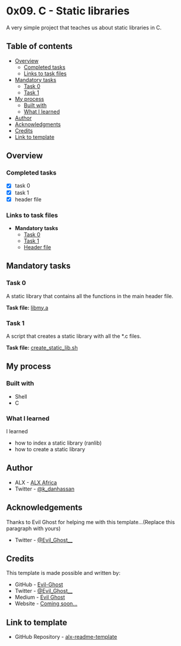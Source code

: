 # 0x09. C - Static libraries

A very simple project that teaches us about static libraries in C.

## Table of contents

- [Overview](#overview)
  - [Completed tasks](#completed-tasks)
  - [Links to task files](#links-to-task-files)
- [Mandatory tasks](#mandatory-tasks)
  - [Task 0](#task-0)
  - [Task 1](#task-1)
- [My process](#my-process)
  - [Built with](#built-with)
  - [What I learned](#what-i-learned)
- [Author](#author)
- [Acknowledgments](#acknowledgements)
- [Credits](#credits)
- [Link to template](#link-to-template)

## Overview

### Completed tasks

- [x] task 0
- [x] task 1
- [x] header file

### Links to task files

- **Mandatory tasks**
  - [Task 0][Task 0]
  - [Task 1][Task 1]
  - [Header file][Header file]

[Task 0]: ./libmy.a
[Task 1]: ./create_static_lib.sh
[Header file]: ./main.h


## Mandatory tasks

### Task 0
A static library that contains all the functions in the main header file.

**Task file:** [libmy.a][Task 0]

### Task 1
A script that creates a static library with all the \*.c files.

**Task file:** [create\_static\_lib.sh][Task 1]


## My process

### Built with

- Shell
- C

### What I learned

I learned

- how to index a static library (ranlib)
- how to create a static library

## Author

- ALX - [ALX Africa](https://www.alxafrica.com)
- Twitter - [@k\_danhassan](https://twitter.com/k_danhassan)

## Acknowledgements

Thanks to Evil Ghost for helping me with this template...(Replace this paragraph with yours)  
- Twitter - [@Evil\_Ghost\_\_](https://www.twitter.com/evil_ghost__)

## Credits

This template is made possible and written by:
- GitHub - [Evil-Ghost](https://github.com/Evil-Ghost)
- Twitter - [@Evil\_Ghost\_\_](https://www.twitter.com/evil_ghost__)
- Medium - [Evil Ghost](https://medium.com/@evilghost)
- Website - [Coming soon...](#)

## Link to template

- GitHub Repository - [alx-readme-template](https://github.com/Evil-Ghost/alx-readme-template)
